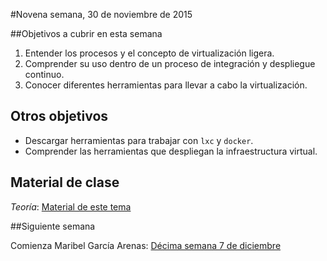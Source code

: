 #Novena semana, 30 de noviembre de 2015


##Objetivos a cubrir en esta semana

1. Entender los procesos y el concepto de virtualización ligera.
2. Comprender su uso dentro de un proceso de integración y despliegue continuo.
3. Conocer diferentes herramientas para llevar a cabo la
   virtualización.
   
## Otros objetivos

* Descargar herramientas para trabajar con `lxc` y `docker`.
* Comprender las herramientas que despliegan la infraestructura virtual. 

## Material  de clase

*Teoría*:
   [Material de este  tema](http://jj.github.io/CC/documentos/temas/Contenedores)


##Siguiente semana

Comienza Maribel García Arenas: [Décima semana 7 de diciembre](10-semana.md) 



